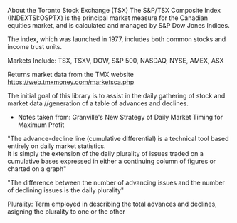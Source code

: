 ﻿About the Toronto Stock Exchange (TSX)
The S&P/TSX Composite Index (INDEXTSI:OSPTX) is the principal market measure for the Canadian equities market, 
and is calculated and managed by S&P Dow Jones Indices.

The index, which was launched in 1977, includes both common stocks and income trust units.

Markets Include:
TSX, TSXV, DOW, S&P 500, NASDAQ, NYSE, AMEX, ASX



Returns market data from the TMX website
https://web.tmxmoney.com/marketsca.php



The initial goal of this library is to assist in the daily gathering of stock and market data	//generation of a table of advances and declines.



- Notes taken from: Granville's New Strategy of Daily Market Timing for Maximum Profit

"The advance-decline line (cumulative differential) is a technical tool based entirely on daily market statistics.  
It is simply the extension of the daily plurality of issues traded on a cumulative bases expressed in either a 
continuing column of figures or charted on a graph"

"The difference between the number of advancing issues and the number of declining issues is the daily plurality"

Plurality: Term employed in describing the total advances and declines, asigning the plurality to one or the other
